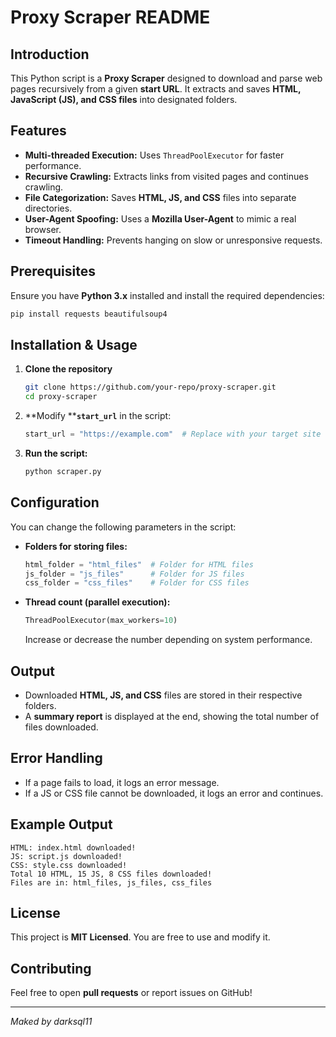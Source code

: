 # Proxy Scraper README

## Introduction

This Python script is a **Proxy Scraper** designed to download and parse web pages recursively from a given **start URL**. It extracts and saves **HTML, JavaScript (JS), and CSS files** into designated folders.

## Features

- **Multi-threaded Execution:** Uses `ThreadPoolExecutor` for faster performance.
- **Recursive Crawling:** Extracts links from visited pages and continues crawling.
- **File Categorization:** Saves **HTML, JS, and CSS** files into separate directories.
- **User-Agent Spoofing:** Uses a **Mozilla User-Agent** to mimic a real browser.
- **Timeout Handling:** Prevents hanging on slow or unresponsive requests.

## Prerequisites

Ensure you have **Python 3.x** installed and install the required dependencies:

```bash
pip install requests beautifulsoup4
```

## Installation & Usage

1. **Clone the repository**
   ```bash
   git clone https://github.com/your-repo/proxy-scraper.git
   cd proxy-scraper
   ```
2. **Modify ****`start_url`** in the script:
   ```python
   start_url = "https://example.com"  # Replace with your target site
   ```
3. **Run the script:**
   ```bash
   python scraper.py
   ```

## Configuration

You can change the following parameters in the script:

- **Folders for storing files:**
  ```python
  html_folder = "html_files"  # Folder for HTML files
  js_folder = "js_files"      # Folder for JS files
  css_folder = "css_files"    # Folder for CSS files
  ```
- **Thread count (parallel execution):**
  ```python
  ThreadPoolExecutor(max_workers=10)
  ```
  Increase or decrease the number depending on system performance.

## Output

- Downloaded **HTML, JS, and CSS** files are stored in their respective folders.
- A **summary report** is displayed at the end, showing the total number of files downloaded.

## Error Handling

- If a page fails to load, it logs an error message.
- If a JS or CSS file cannot be downloaded, it logs an error and continues.

## Example Output

```
HTML: index.html downloaded!
JS: script.js downloaded!
CSS: style.css downloaded!
Total 10 HTML, 15 JS, 8 CSS files downloaded!
Files are in: html_files, js_files, css_files
```

## License

This project is **MIT Licensed**. You are free to use and modify it.

## Contributing

Feel free to open **pull requests** or report issues on GitHub!

---

*Maked by darksql11*

